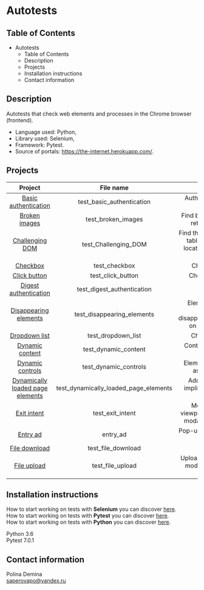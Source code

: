 # Autotests

## Table of Contents

- Autotests
  - Table of Contents
  - Description
  - Projects
  - Installation instructions
  - Contact information
    
## Description
Autotests that check web elements and processes in the Chrome browser (frontend). 
- Language used: Python, 
- Library used: Selenium, 
- Framework: Pytest.
- Source of portals: https://the-internet.herokuapp.com/.

## Projects

| Project | File name    | Description    |
| :-----: | :---: | :---: |
| [Basic authentication](https://github.com/PolinaDem/at_test_selenium_python/blob/main/test_basic_authentication.py) | test_basic_authentication | Authorization via web request |
| [Broken images](https://github.com/PolinaDem/at_test_selenium_python/blob/main/test_broken_images.py) | test_broken_images | Find broken images and return their count |
| [Challenging DOM](https://github.com/PolinaDem/at_test_selenium_python/blob/main/test_Challenging_DOM.py) | test_Challenging_DOM | Find the best locators in a table with no helpful locators, and a canvas element |
| [Checkbox](https://github.com/PolinaDem/at_test_selenium_python/blob/main/test_checkbox.py) | test_checkbox | Check checkbox |
| [Click button](https://github.com/PolinaDem/at_test_selenium_python/blob/main/test_click_button.py) | test_click_button | Check click button |
| [Digest authentication](https://github.com/PolinaDem/at_test_selenium_python/blob/main/test_digest_authentication.py) | test_digest_authentication | - |
| [Disappearing elements](https://github.com/PolinaDem/at_test_selenium_python/blob/main/test_disappearing_elements.py) | test_disappearing_elements | Elements on a page change by disappearing/reappearing on each page load |
| [Dropdown list](https://github.com/PolinaDem/at_test_selenium_python/blob/main/test_dropdown_list.py) | test_dropdown_list | Check dropdown |
| [Dynamic content](https://github.com/PolinaDem/at_test_selenium_python/blob/main/test_dynamic_content.py) | test_dynamic_content | Content updated after refresh |
| [Dynamic controls](https://github.com/PolinaDem/at_test_selenium_python/blob/main/test_dynamic_controls.py) | test_dynamic_controls | Elements are changed asynchronously |
| [Dynamically loaded page elements](https://github.com/PolinaDem/at_test_selenium_python/blob/main/test_dynamically_loaded_page_elements.py) | test_dynamically_loaded_page_elements | Adding explicit and implicit expectation of elements  |
| [Exit intent](https://github.com/PolinaDem/at_test_selenium_python/blob/main/test_exit_intent.py) | test_exit_intent | Mouse out of the viewport pane and see a modal window appear |
| [Entry ad](https://github.com/PolinaDem/at_test_selenium_python/blob/main/entry_ad.py) | entry_ad | Pop-up displays an ad on page load |
| [File download](https://github.com/PolinaDem/at_test_selenium_python/blob/main/test_file_download.py) | test_file_download | - |
| [File upload](https://github.com/PolinaDem/at_test_selenium_python/blob/main/test_file_upload.py) | test_file_upload | Upload by button and by modal window on the page |

## Installation instructions
How to start working on tests with **Selenium** you can discover [here](https://www.selenium.dev/documentation/). \
How to start working on tests with **Pytest** you can discover [here](https://docs.pytest.org/en/7.1.x/announce/release-7.0.1.html). \
How to start working on tests with **Python** you can discover [here](https://docs.python.org/3.6/tutorial/). 

Python 3.6\
Pytest 7.0.1

## Contact information
Polina Demina\
saperovapo@yandex.ru